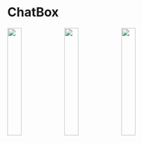# ChatBox
<img src="https://user-images.githubusercontent.com/46317057/147590828-8296ef7d-2378-4030-b144-d6d51a5309a6.png" width=25% height=25% align="left">
<img src="https://user-images.githubusercontent.com/46317057/147590860-27a08b63-a7bf-4869-b516-f9fdf2ef2733.png" width=25% height=25% align="left">
<img src="https://user-images.githubusercontent.com/46317057/147590880-365d01c6-c232-4159-b358-cb4fcbe66221.png" width=25% height=25% align="left">
